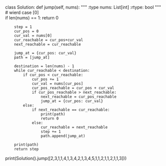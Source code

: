 class Solution:
    def jump(self, nums):
        """
        :type nums: List[int]
        :rtype: bool
        """
        # wierd case [0]         
        if len(nums) == 1:
            return 0
        
        step = 1
        cur_pos = 0
        cur_val = nums[0]
        cur_reachable = cur_pos+cur_val
        next_reachable = cur_reachable
        
        jump_at = {cur_pos: cur_val}
        path = [jump_at]

        destination = len(nums) - 1
        while cur_reachable < destination:
            if cur_pos < cur_reachable:
                cur_pos += 1
                cur_val = nums[cur_pos]
                cur_pos_reachable = cur_pos + cur_val
                if cur_pos_reachable > next_reachable:
                    next_reachable = cur_pos_reachable
                    jump_at = {cur_pos: cur_val}
            else:
                if next_reachable == cur_reachable:
                    print(path)
                    return 0
                else:
                    cur_reachable = next_reachable
                    step += 1
                    path.append(jump_at)

        print(path)
        return step 

print(Solution().jump([2,3,1,1,4,1,3,4,2,1,3,4,5,1,1,2,1,1,2,1,1,3]))
